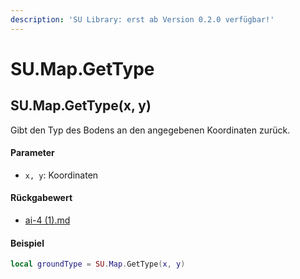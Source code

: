 ```yaml
---
description: 'SU Library: erst ab Version 0.2.0 verfügbar!'
---
```


# SU.Map.GetType

## SU.Map.GetType(x, y)

Gibt den Typ des Bodens an den angegebenen Koordinaten zurück.

#### Parameter

* `x, y`: Koordinaten

#### Rückgabewert

* [ai-4 (1).md](<../../su-api-enums/ai-4 (1).md> "mention")

#### Beispiel

```lua
local groundType = SU.Map.GetType(x, y)
```
